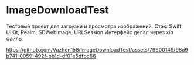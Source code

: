# ImageDownloadTest
Тестовый проект для загрузки и просмотра изображений.
Стэк: Swift, UIKit, Realm, SDWebimage, URLSession
Интерфейс делал через xib файлы.

https://github.com/Vazhen158/ImageDownloadTest/assets/79600149/98a9b741-0059-492f-bb1d-df01e5dfbc66

